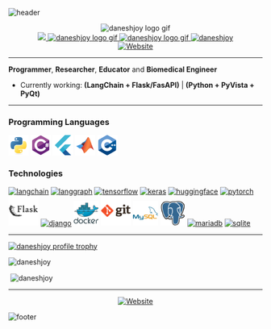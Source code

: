 ![header](https://capsule-render.vercel.app/api?type=waving&color=gradient&height=150&section=header&text=😊%20Daneshjoy&fontSize=24&fontColor=auto&animation=blink)

<div align="center">
  <img src="daneshjoy_sketch.gif" alt="daneshjoy logo gif" width="225"/>
</div>

<div align="center">
  <a href="mailto:daneshjoy.ir@gmail.com">
    <img src="https://img.shields.io/badge/Gmail-D14836?style=for-the-badge&logo=gmail&logoColor=white&style=flat"/>
  </a>
  <a href="https://linkedin.com/in/saeed-mohagheghi" target="_blank">
    <img src="https://img.shields.io/badge/LinkedIn-%230077B5.svg?logo=linkedin&logoColor=white" alt="daneshjoy logo gif"/>
  </a>
  <a href="https://www.daneshjoy.ir" target="_blank">
    <img src="https://img.shields.io/website?url=https%3A//www.daneshjoy.ir&label=daneshjoy.ir" alt="daneshjoy logo gif"/>
  </a>
  <a href="https://github.com/DaneshJoy" target="_blank">
    <img src="https://komarev.com/ghpvc/?username=daneshjoy&label=Profile%20views&color=0e75b6&style=flat" alt="daneshjoy" />
  </a>
</div>
<div align="center">
  <a href="https://daneshjoy.ir/donate/" target="_blank">
    <img alt="Website" src="https://img.shields.io/website?url=https%3A%2F%2Fwww.daneshjoy.ir&up_message=%3A)&up_color=pink&style=flat&label=Donate" width=100>
  </a>
</div>

---

**Programmer**, **Researcher**, **Educator** and **Biomedical Engineer**

- Currently working: **(LangChain + Flask/FasAPI)** | **(Python + PyVista + PyQt)** 

---

<h3 align="left">Programming Languages</h3>
<p align="left"> 
  <a href="https://www.python.org/">
  <img src="https://github.com/devicons/devicon/blob/master/icons/python/python-original.svg" alt="python" width="40" height="40"/></a>
  <a href="https://docs.microsoft.com/en-us/dotnet/csharp/">
  <img src="https://github.com/devicons/devicon/blob/master/icons/csharp/csharp-original.svg" alt="csharp" width="40" height="40"/></a>
  <a href="https://flutter.dev/">
  <img src="https://github.com/devicons/devicon/blob/master/icons/flutter/flutter-original.svg" alt="flutter" width="40" height="40"/></a>
  <a href="https://www.mathworks.com/">
  <img src="https://github.com/devicons/devicon/blob/master/icons/matlab/matlab-original.svg" alt="matlab" width="40" height="40"/></a>
  <a href="https://www.cplusplus.com/">
  <img src="https://github.com/devicons/devicon/blob/master/icons/cplusplus/cplusplus-original.svg" alt="cplusplus" width="40" height="40"/></a>
  
<h3 align="left">Technologies</h3>
<p align="left"> 
  <a href="https://github.com/langchain-ai/langchain">
  <img src="https://cdn.analyticsvidhya.com/wp-content/uploads/2023/07/langchain3.png" alt="langchain" width="70" height="70"/></a>
  <a href="https://github.com/langchain-ai/langgraph">
  <img src="https://assets.datacamp.com/production/repositories/6773/datasets/8b56faeb095c39785da93e3584af5b46e15b7842/LangGraph_icon.png" alt="langgraph" width="70" height="70"/></a>
  <a href="https://www.tensorflow.org/">
  <img src="https://upload.wikimedia.org/wikipedia/commons/2/2d/Tensorflow_logo.svg" alt="tensorflow" width="40" height="40"/></a>
  <a href="https://keras.io/">
  <img src="https://keras.io/img/logo.png" alt="keras" width="100" height="30"/></a>
  <a href="https://huggingface.co/">
  <img src="https://avatars.githubusercontent.com/u/25720743?s=200&v=4" alt="huggingface" width="40" height="40"/></a>
  <a href="https://pytorch.org/">
  <img src="https://d3njjcbhbojbot.cloudfront.net/api/utilities/v1/imageproxy/https://s3.amazonaws.com/coursera-course-photos/51/6d31a64dad46d08a076ef7abbf4f15/external-content.duckduckgo.com.jpg?auto=format%2Ccompress&dpr=1&w=330&h=330&fit=fill&q=25" alt="pytorch" width="50" height="50"/></a>
  <a href="https://flask.palletsprojects.com/">
  <img src="https://github.com/devicons/devicon/blob/master/icons/flask/flask-original-wordmark.svg" alt="flask" width="60" height="60"/></a>
  <a href="https://www.djangoproject.com/">
  <img src="https://static.djangoproject.com/img/logos/django-logo-positive.svg" alt="django" width="50" height="50"/></a>
  <a href="https://www.docker.com/">
  <img src="https://github.com/devicons/devicon/blob/master/icons/docker/docker-original-wordmark.svg" alt="docker" width="50" height="50"/></a>
  <a href="https://git-scm.com/">
  <img src="https://github.com/devicons/devicon/blob/master/icons/git/git-original-wordmark.svg" alt="git" width="60" height="60"/></a>
  <a href="https://www.mysql.com/">
  <img src="https://github.com/devicons/devicon/blob/master/icons/mysql/mysql-original-wordmark.svg" alt="mysql" width="50" height="50"/></a>
  <a href="https://mariadb.org/">
  <img src="https://github.com/devicons/devicon/blob/master/icons/postgresql/postgresql-original.svg" alt="postgresql" width="50" height="50"/></a>
  <a href="https://mariadb.org/">
  <img src="https://mariadb.com/wp-content/uploads/2019/11/mariadb-logo-vert_blue-transparent.png" alt="mariadb" width="50" height="50"/></a>
  <a href="https://www.sqlite.org/">
  <img src="https://upload.wikimedia.org/wikipedia/commons/thumb/3/38/SQLite370.svg/1280px-SQLite370.svg.png" alt="sqlite" width="70" height="30"/></a>

---

<p align="left"> <a href="https://github.com/ryo-ma/github-profile-trophy"><img src="https://github-profile-trophy.vercel.app/?username=daneshjoy&title=-Issues,-PullRequest,-Reviews" alt="daneshjoy profile trophy" /></a> </p>

<p><img align="left" src="https://github-readme-stats-sigma-five.vercel.app/api/top-langs?username=daneshjoy&show_icons=true&locale=en&layout=compact" alt="daneshjoy" /></p>
<br>
<p>&nbsp;<img align="center" src="https://github-readme-stats-sigma-five.vercel.app/api?username=daneshjoy&show_icons=true&locale=en" alt="daneshjoy" /></p>

<!--
**daneshjoy/daneshjoy** is a ✨ _special_ ✨ repository because its `README.md` (this file) appears on your GitHub profile.

Here are some ideas to get you started:

- 🔭 I’m currently working on ...
- 🌱 I’m currently learning ...
- 👯 I’m looking to collaborate on ...
- 🤔 I’m looking for help with ...
- 💬 Ask me about ...
- 📫 How to reach me: ...
- 😄 Pronouns: ...
- ⚡ Fun fact: ...
-->

<hr />
<div align="center">
  <a href="https://daneshjoy.ir/donate/" target="_blank">
    <img alt="Website" src="https://img.shields.io/website?url=https%3A%2F%2Fwww.daneshjoy.ir&up_message=%3A)&up_color=pink&style=flat&label=Donate" width=110>
  </a>
</div>

![footer](https://capsule-render.vercel.app/api?type=waving&color=gradient&height=150&section=footer&text=&fontSize=24&fontColor=auto)
